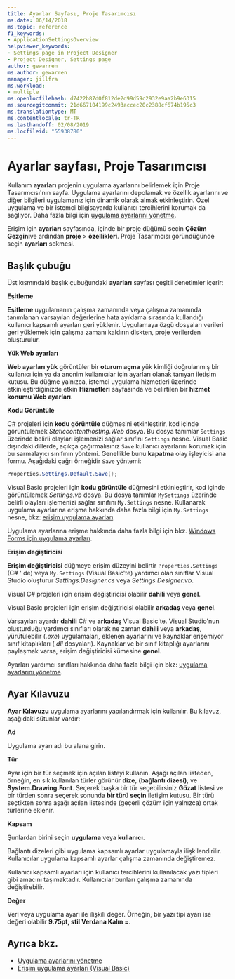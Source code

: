 ```yaml
---
title: Ayarlar Sayfası, Proje Tasarımcısı
ms.date: 06/14/2018
ms.topic: reference
f1_keywords:
- ApplicationSettingsOverview
helpviewer_keywords:
- Settings page in Project Designer
- Project Designer, Settings page
author: gewarren
ms.author: gewarren
manager: jillfra
ms.workload:
- multiple
ms.openlocfilehash: d7422b87d0f812de2d99d59c2932e9aa2b9e6315
ms.sourcegitcommit: 21d667104199c2493accec20c2388cf674b195c3
ms.translationtype: MT
ms.contentlocale: tr-TR
ms.lasthandoff: 02/08/2019
ms.locfileid: "55938780"
---
```

# <a name="settings-page-project-designer"></a>Ayarlar sayfası, Proje Tasarımcısı

Kullanım **ayarları** projenin uygulama ayarlarını belirlemek için Proje Tasarımcısı'nın sayfa. Uygulama ayarlarını depolamak ve özellik ayarlarını ve diğer bilgileri uygulamanız için dinamik olarak almak etkinleştirin. Özel uygulama ve bir istemci bilgisayarda kullanıcı tercihlerini korumak da sağlıyor. Daha fazla bilgi için [uygulama ayarlarını yönetme](../managing-application-settings-dotnet.md).

Erişim için **ayarları** sayfasında, içinde bir proje düğümü seçin **Çözüm Gezgini**ve ardından **proje** > **özellikleri**. Proje Tasarımcısı göründüğünde seçin **ayarları** sekmesi.

## <a name="header-bar"></a>Başlık çubuğu

Üst kısmındaki başlık çubuğundaki **ayarları** sayfası çeşitli denetimler içerir:

**Eşitleme**

**Eşitleme** uygulamanın çalışma zamanında veya çalışma zamanında tanımlanan varsayılan değerlerine hata ayıklama sırasında kullandığı kullanıcı kapsamlı ayarları geri yüklenir. Uygulamaya özgü dosyaları verileri geri yüklemek için çalışma zamanı kaldırın diskten, proje verilerden oluşturulur.

**Yük Web ayarları**

**Web ayarları yük** görüntüler bir **oturum açma** yük kimliği doğrulanmış bir kullanıcı için ya da anonim kullanıcılar için ayarları olanak tanıyan iletişim kutusu. Bu düğme yalnızca, istemci uygulama hizmetleri üzerinde etkinleştirdiğinizde etkin **Hizmetleri** sayfasında ve belirtilen bir **hizmet konumu Web ayarları**.

**Kodu Görüntüle**

C# projeleri için **kodu görüntüle** düğmesini etkinleştirir, kod içinde görüntülemek *Staticcontenthosting.Web* dosya. Bu dosya tanımlar `Settings` üzerinde belirli olayları işlemenizi sağlar sınıfını `Settings` nesne. Visual Basic dışındaki dillerde, açıkça çağırmalısınız `Save` kullanıcı ayarlarını korumak için bu sarmalayıcı sınıfının yöntemi. Genellikle bunu **kapatma** olay işleyicisi ana formu. Aşağıdaki çağrı örneğidir `Save` yöntemi:

```csharp
Properties.Settings.Default.Save();
```

Visual Basic projeleri için **kodu görüntüle** düğmesini etkinleştirir, kod içinde görüntülemek *Settings.vb* dosya. Bu dosya tanımlar `MySettings` üzerinde belirli olayları işlemenizi sağlar sınıfını `My.Settings` nesne. Kullanarak uygulama ayarlarına erişme hakkında daha fazla bilgi için `My.Settings` nesne, bkz: [erişim uygulama ayarları](/dotnet/visual-basic/developing-apps/programming/app-settings/accessing-application-settings).

Uygulama ayarlarına erişme hakkında daha fazla bilgi için bkz. [Windows Forms için uygulama ayarları](/dotnet/framework/winforms/advanced/application-settings-for-windows-forms).

**Erişim değiştiricisi**

**Erişim değiştiricisi** düğmeye erişim düzeyini belirtir `Properties.Settings` (C# ' de) veya `My.Settings` (Visual Basic'te) yardımcı olan sınıflar Visual Studio oluşturur *Settings.Designer.cs* veya *Settings.Designer.vb*.

Visual C# projeleri için erişim değiştiricisi olabilir **dahili** veya **genel**.

Visual Basic projeleri için erişim değiştiricisi olabilir **arkadaş** veya **genel**.

Varsayılan ayardır **dahili** C# ve **arkadaş** Visual Basic'te. Visual Studio'nun oluşturduğu yardımcı sınıfları olarak ne zaman **dahili** veya **arkadaş**, yürütülebilir (*.exe*) uygulamaları, eklenen ayarlarını ve kaynaklar erişemiyor sınıf kitaplıkları (*.dll* dosyaları). Kaynaklar ve bir sınıf kitaplığı ayarlarını paylaşmak varsa, erişim değiştiricisi kümesine **genel**.

Ayarları yardımcı sınıfları hakkında daha fazla bilgi için bkz: [uygulama ayarlarını yönetme](../managing-application-settings-dotnet.md).

## <a name="settings-grid"></a>Ayar Kılavuzu

**Ayar Kılavuzu** uygulama ayarlarını yapılandırmak için kullanılır. Bu kılavuz, aşağıdaki sütunlar vardır:

**Ad**

Uygulama ayarı adı bu alana girin.

**Tür**

Ayar için bir tür seçmek için açılan listeyi kullanın. Aşağı açılan listeden, örneğin, en sık kullanılan türler görünür **dize**, **(bağlantı dizesi)**, ve **System.Drawing.Font**. Seçerek başka bir tür seçebilirsiniz **Gözat** listesi ve bir türden sonra seçerek sonunda **bir türü seçin** iletişim kutusu. Bir türü seçtikten sonra aşağı açılan listesinde (geçerli çözüm için yalnızca) ortak türlerine eklenir.

**Kapsam**

Şunlardan birini seçin **uygulama** veya **kullanıcı**.

Bağlantı dizeleri gibi uygulama kapsamlı ayarlar uygulamayla ilişkilendirilir. Kullanıcılar uygulama kapsamlı ayarlar çalışma zamanında değiştiremez.

Kullanıcı kapsamlı ayarları için kullanıcı tercihlerini kullanılacak yazı tipleri gibi amacını taşımaktadır. Kullanıcılar bunları çalışma zamanında değiştirebilir.

**Değer**

Veri veya uygulama ayarı ile ilişkili değer. Örneğin, bir yazı tipi ayarı ise değeri olabilir **9.75pt, stil Verdana Kalın =**.

## <a name="see-also"></a>Ayrıca bkz.

- [Uygulama ayarlarını yönetme](../managing-application-settings-dotnet.md)
- [Erişim uygulama ayarları (Visual Basic)](/dotnet/visual-basic/developing-apps/programming/app-settings/accessing-application-settings)